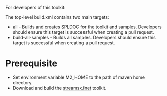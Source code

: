 For developers of this toolkit:

The top-level build.xml contains two main targets:

* all - Builds and creates SPLDOC for the toolkit and samples. Developers should ensure this target is successful when creating a pull request.
* build-all-samples - Builds all samples. Developers should ensure this target is successful when creating a pull request.

# Prerequisite

* Set environment variable M2_HOME to the path of maven home directory.
* Download and build the [streamsx.inet](https://github.com/IBMStreams/streamsx.inet) toolkit.

